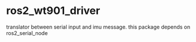 # ros2_wt901_driver
translator between serial input and imu message. this package depends on ros2_serial_node
